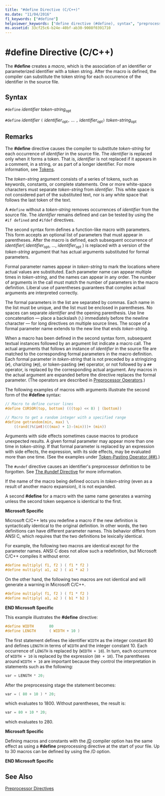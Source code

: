```yaml
---
title: "#define Directive (C/C++)"
ms.date: "11/04/2016"
f1_keywords: ["#define"]
helpviewer_keywords: ["define directive (#define), syntax", "preprocessor, directives", "define directive (#define)", "#define directive, syntax", "#define directive"]
ms.assetid: 33cf25c6-b24e-40bf-ab30-9008f0391710
---
```

# #define Directive (C/C++)

The **#define** creates a *macro*, which is the association of an identifier or parameterized identifier with a token string. After the macro is defined, the compiler can substitute the token string for each occurrence of the identifier in the source file.

## Syntax

`#define` *identifier* *token-string*<sub>opt</sub>

`#define` *identifier* `(` *identifier*<sub>opt</sub>`,` *...* `,` *identifier*<sub>opt</sub>`)` *token-string*<sub>opt</sub>

## Remarks

The **#define** directive causes the compiler to substitute *token-string* for each occurrence of *identifier* in the source file. The *identifier* is replaced only when it forms a token. That is, *identifier* is not replaced if it appears in a comment, in a string, or as part of a longer identifier. For more information, see [Tokens](../cpp/tokens-cpp.md).

The *token-string* argument consists of a series of tokens, such as keywords, constants, or complete statements. One or more white-space characters must separate *token-string* from *identifier*. This white space is not considered part of the substituted text, nor is any white space that follows the last token of the text.

A `#define` without a *token-string* removes occurrences of *identifier* from the source file. The *identifier* remains defined and can be tested by using the `#if defined` and `#ifdef` directives.

The second syntax form defines a function-like macro with parameters. This form accepts an optional list of parameters that must appear in parentheses. After the macro is defined, each subsequent occurrence of *identifier*( *identifier*<sub>opt</sub>, ..., *identifier*<sub>opt</sub> ) is replaced with a version of the *token-string* argument that has actual arguments substituted for formal parameters.

Formal parameter names appear in *token-string* to mark the locations where actual values are substituted. Each parameter name can appear multiple times in *token-string*, and the names can appear in any order. The number of arguments in the call must match the number of parameters in the macro definition. Liberal use of parentheses guarantees that complex actual arguments are interpreted correctly.

The formal parameters in the list are separated by commas. Each name in the list must be unique, and the list must be enclosed in parentheses. No spaces can separate *identifier* and the opening parenthesis. Use line concatenation — place a backslash (`\`) immediately before the newline character — for long directives on multiple source lines. The scope of a formal parameter name extends to the new line that ends *token-string*.

When a macro has been defined in the second syntax form, subsequent textual instances followed by an argument list indicate a macro call. The actual arguments that follows an instance of *identifier* in the source file are matched to the corresponding formal parameters in the macro definition. Each formal parameter in *token-string* that is not preceded by a stringizing (`#`), charizing (`#@`), or token-pasting (`##`) operator, or not followed by a `##` operator, is replaced by the corresponding actual argument. Any macros in the actual argument are expanded before the directive replaces the formal parameter. (The operators are described in [Preprocessor Operators](../preprocessor/preprocessor-operators.md).)

The following examples of macros with arguments illustrate the second form of the **#define** syntax:

```C
// Macro to define cursor lines
#define CURSOR(top, bottom) (((top) << 8) | (bottom))

// Macro to get a random integer with a specified range
#define getrandom(min, max) \
    ((rand()%(int)(((max) + 1)-(min)))+ (min))
```

Arguments with side effects sometimes cause macros to produce unexpected results. A given formal parameter may appear more than one time in *token-string*. If that formal parameter is replaced by an expression with side effects, the expression, with its side effects, may be evaluated more than one time. (See the examples under [Token-Pasting Operator (##)](../preprocessor/token-pasting-operator-hash-hash.md).)

The `#undef` directive causes an identifier's preprocessor definition to be forgotten. See [The #undef Directive](../preprocessor/hash-undef-directive-c-cpp.md) for more information.

If the name of the macro being defined occurs in *token-string* (even as a result of another macro expansion), it is not expanded.

A second **#define** for a macro with the same name generates a warning unless the second token sequence is identical to the first.

**Microsoft Specific**

Microsoft C/C++ lets you redefine a macro if the new definition is syntactically identical to the original definition. In other words, the two definitions can have different parameter names. This behavior differs from ANSI C, which requires that the two definitions be lexically identical.

For example, the following two macros are identical except for the parameter names. ANSI C does not allow such a redefinition, but Microsoft C/C++ compiles it without error.

```C
#define multiply( f1, f2 ) ( f1 * f2 )
#define multiply( a1, a2 ) ( a1 * a2 )
```

On the other hand, the following two macros are not identical and will generate a warning in Microsoft C/C++.

```C
#define multiply( f1, f2 ) ( f1 * f2 )
#define multiply( a1, a2 ) ( b1 * b2 )
```

**END Microsoft Specific**

This example illustrates the **#define** directive:

```C
#define WIDTH       80
#define LENGTH      ( WIDTH + 10 )
```

The first statement defines the identifier `WIDTH` as the integer constant 80 and defines `LENGTH` in terms of `WIDTH` and the integer constant 10. Each occurrence of `LENGTH` is replaced by (`WIDTH + 10`). In turn, each occurrence of `WIDTH + 10` is replaced by the expression (`80 + 10`). The parentheses around `WIDTH + 10` are important because they control the interpretation in statements such as the following:

```C
var = LENGTH * 20;
```

After the preprocessing stage the statement becomes:

```C
var = ( 80 + 10 ) * 20;
```

which evaluates to 1800. Without parentheses, the result is:

```C
var = 80 + 10 * 20;
```

which evaluates to 280.

**Microsoft Specific**

Defining macros and constants with the [/D](../build/reference/d-preprocessor-definitions.md) compiler option has the same effect as using a **#define** preprocessing directive at the start of your file. Up to 30 macros can be defined by using the /D option.

**END Microsoft Specific**

## See Also

[Preprocessor Directives](../preprocessor/preprocessor-directives.md)